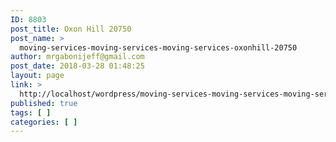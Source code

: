 ```yaml
---
ID: 8803
post_title: Oxon Hill 20750
post_name: >
  moving-services-moving-services-moving-services-oxonhill-20750
author: mrgabonijeff@gmail.com
post_date: 2018-03-28 01:48:25
layout: page
link: >
  http://localhost/wordpress/moving-services-moving-services-moving-services-oxonhill-20750/
published: true
tags: [ ]
categories: [ ]
---
```

